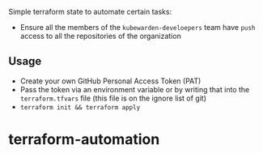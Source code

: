 Simple terraform state to automate certain tasks:

  * Ensure all the members of the `kubewarden-develoepers` team have `push` access
    to all the repositories of the organization

## Usage

* Create your own GitHub Personal Access Token (PAT)
* Pass the token via an environment variable or by writing that into the `terraform.tfvars` file
  (this file is on the ignore list of git)
* `terraform init && terraform apply`
# terraform-automation
